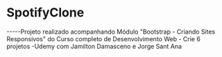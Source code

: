 # SpotifyClone
-----Projeto realizado acompanhando Módulo "Bootstrap - Criando Sites Responsivos" do Curso completo de Desenvolvimento Web - Crie 6 projetos -Udemy com  Jamilton Damasceno e  Jorge Sant Ana
